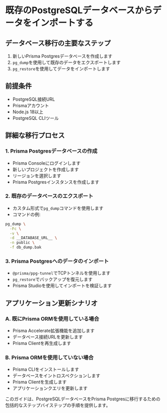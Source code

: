 # 既存のPostgreSQLデータベースからデータをインポートする

## データベース移行の主要なステップ
1. 新しいPrisma Postgresデータベースを作成します
2. `pg_dump`を使用して既存のデータをエクスポートします
3. `pg_restore`を使用してデータをインポートします

## 前提条件
- PostgreSQL接続URL
- Prismaアカウント
- Node.js 18以上
- PostgreSQL CLIツール

## 詳細な移行プロセス

### 1. Prisma Postgresデータベースの作成
- Prisma Consoleにログインします
- 新しいプロジェクトを作成します
- リージョンを選択します
- Prisma Postgresインスタンスを作成します

### 2. 既存のデータベースのエクスポート
- カスタム形式で`pg_dump`コマンドを使用します
- コマンドの例:
```bash
pg_dump \
  -Fc \
  -v \
  -d __DATABASE_URL__ \
  -n public \
  -f db_dump.bak
```

### 3. Prisma Postgresへのデータのインポート
- `@prisma/ppg-tunnel`でTCPトンネルを使用します
- `pg_restore`でバックアップを復元します
- Prisma Studioを使用してインポートを検証します

## アプリケーション更新シナリオ

### A. 既にPrisma ORMを使用している場合
- Prisma Accelerate拡張機能を追加します
- データベース接続URLを更新します
- Prisma Clientを再生成します

### B. Prisma ORMを使用していない場合
- Prisma CLIをインストールします
- データベースをイントロスペクションします
- Prisma Clientを生成します
- アプリケーションクエリを更新します

このガイドは、PostgreSQLデータベースをPrisma Postgresに移行するための包括的なステップバイステップの手順を提供します。
